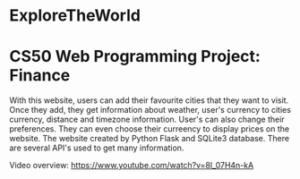 # ExploreTheWorld


# CS50 Web Programming Project: Finance

With this website, users can add their favourite cities that they want to visit. Once they add, they get information about weather, user's currency to cities currency,
distance and timezone information. User's can also change their preferences. They can even choose their curreency to display prices on the website. The website created by
Python Flask and SQLite3 database. There are several API's used to get many information.

Video overview: https://www.youtube.com/watch?v=8l_07H4n-kA
